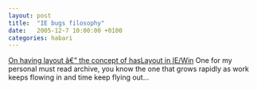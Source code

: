 ```yaml
---
layout: post
title:  "IE bugs filosophy"
date:   2005-12-7 10:00:00 +0100
categories: habari
---
```

<a href="http://www.satzansatz.de/cssd/onhavinglayout.html">On having layout â€” the concept of hasLayout in IE/Win</a>
One for my personal must read archive, you know the one that grows rapidly as work keeps flowing in and time keep flying out...